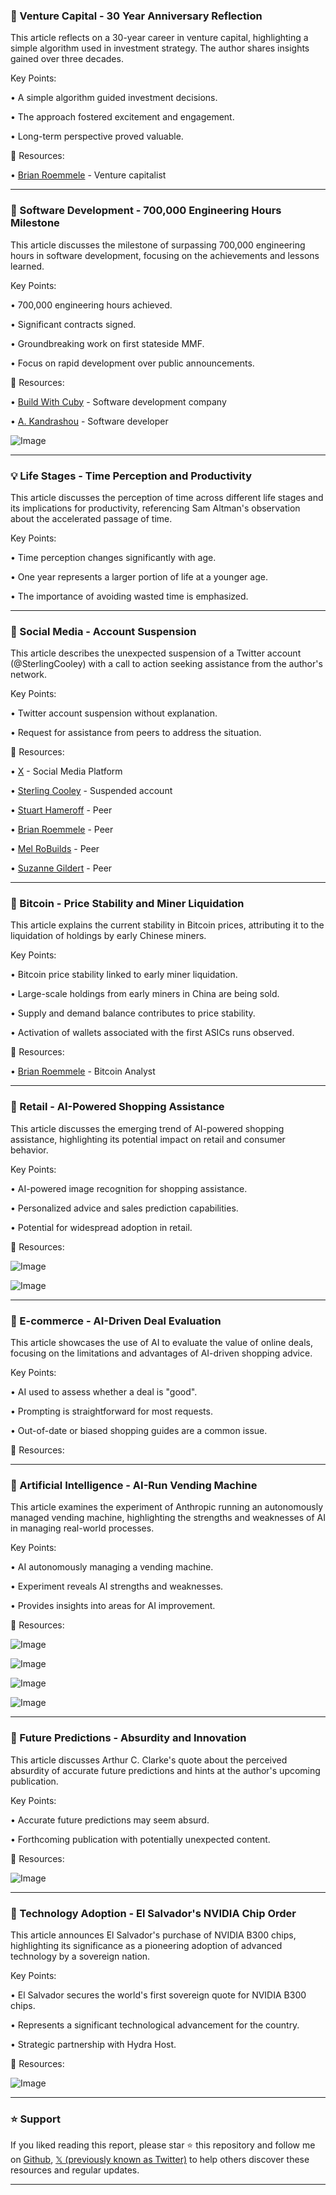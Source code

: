 ### 🤖 Venture Capital - 30 Year Anniversary Reflection

This article reflects on a 30-year career in venture capital, highlighting a simple algorithm used in investment strategy.  The author shares insights gained over three decades.

Key Points:

•  A simple algorithm guided investment decisions.


•  The approach fostered excitement and engagement.


•  Long-term perspective proved valuable.


🔗 Resources:

• [Brian Roemmele](https://x.com/BrianRoemmele) - Venture capitalist


---
### 🚀 Software Development - 700,000 Engineering Hours Milestone

This article discusses the milestone of surpassing 700,000 engineering hours in software development, focusing on the achievements and lessons learned.

Key Points:

•  700,000 engineering hours achieved.


•  Significant contracts signed.


•  Groundbreaking work on first stateside MMF.


•  Focus on rapid development over public announcements.


🔗 Resources:

• [Build With Cuby](https://x.com/buildwithcuby) - Software development company


• [A. Kandrashou](https://x.com/AKandrashou) - Software developer


![Image](https://pbs.twimg.com/amplify_video_thumb/1938581971103363072/img/pCIhLq3-qoqz1bS4.jpg)


---
### 💡 Life Stages - Time Perception and Productivity

This article discusses the perception of time across different life stages and its implications for productivity, referencing Sam Altman's observation about the accelerated passage of time.

Key Points:

•  Time perception changes significantly with age.


•  One year represents a larger portion of life at a younger age.


•  The importance of avoiding wasted time is emphasized.



---
### 🤖 Social Media - Account Suspension

This article describes the unexpected suspension of a Twitter account (@SterlingCooley) with a call to action seeking assistance from the author's network.

Key Points:

•  Twitter account suspension without explanation.


•  Request for assistance from peers to address the situation.


🔗 Resources:

• [X](https://x.com/X) - Social Media Platform


• [Sterling Cooley](https://x.com/SterlingCooley) - Suspended account


• [Stuart Hameroff](https://x.com/StuartHameroff) - Peer


• [Brian Roemmele](https://x.com/BrianRoemmele) - Peer


• [Mel RoBuilds](https://x.com/MelRoBuilds) - Peer


• [Suzanne Gildert](https://x.com/suzannegildert) - Peer


---
### 🤖 Bitcoin - Price Stability and Miner Liquidation

This article explains the current stability in Bitcoin prices, attributing it to the liquidation of holdings by early Chinese miners.

Key Points:

•  Bitcoin price stability linked to early miner liquidation.


•  Large-scale holdings from early miners in China are being sold.


•  Supply and demand balance contributes to price stability.


•  Activation of wallets associated with the first ASICs runs observed.


🔗 Resources:


• [Brian Roemmele](https://x.com/BrianRoemmele) - Bitcoin Analyst


---
### 🚀 Retail - AI-Powered Shopping Assistance

This article discusses the emerging trend of AI-powered shopping assistance, highlighting its potential impact on retail and consumer behavior.

Key Points:

•  AI-powered image recognition for shopping assistance.


•  Personalized advice and sales prediction capabilities.


•  Potential for widespread adoption in retail.



🔗 Resources:


![Image](https://pbs.twimg.com/media/GueokWjaUAAuYb3?format=jpg&name=medium)


![Image](https://pbs.twimg.com/media/GueokWcbcAEDBzB?format=jpg&name=medium)


---
### 🚀 E-commerce - AI-Driven Deal Evaluation

This article showcases the use of AI to evaluate the value of online deals, focusing on the limitations and advantages of AI-driven shopping advice.

Key Points:

•  AI used to assess whether a deal is "good".


•  Prompting is straightforward for most requests.


•  Out-of-date or biased shopping guides are a common issue.


🔗 Resources:



---
### 🤖 Artificial Intelligence - AI-Run Vending Machine

This article examines the experiment of Anthropic running an autonomously managed vending machine, highlighting the strengths and weaknesses of AI in managing real-world processes.

Key Points:

•  AI autonomously managing a vending machine.


•  Experiment reveals AI strengths and weaknesses.


•  Provides insights into areas for AI improvement.



🔗 Resources:

![Image](https://pbs.twimg.com/media/Gudq5nYbAAApuKd?format=jpg&name=900x900)


![Image](https://pbs.twimg.com/media/Gudq5nZakAA63l4?format=jpg&name=900x900)


![Image](https://pbs.twimg.com/media/Gudq5nfaIAAGIyI?format=jpg&name=small)


![Image](https://pbs.twimg.com/media/GudkBEIXgAAREFv?format=jpg&name=240x240)


---
### 🤖 Future Predictions - Absurdity and Innovation

This article discusses Arthur C. Clarke's quote about the perceived absurdity of accurate future predictions and hints at the author's upcoming publication.

Key Points:

•  Accurate future predictions may seem absurd.


•  Forthcoming publication with potentially unexpected content.


🔗 Resources:

![Image](https://pbs.twimg.com/ext_tw_video_thumb/1196281266586304512/pu/img/RLviOZmAc4Ail2p6.jpg)


---
### 🚀 Technology Adoption - El Salvador's NVIDIA Chip Order

This article announces El Salvador's purchase of NVIDIA B300 chips, highlighting its significance as a pioneering adoption of advanced technology by a sovereign nation.

Key Points:

•  El Salvador secures the world's first sovereign quote for NVIDIA B300 chips.


•  Represents a significant technological advancement for the country.


•  Strategic partnership with Hydra Host.



🔗 Resources:

![Image](https://pbs.twimg.com/media/GudeLA3XEAAFwRP?format=jpg&name=small)


---

### ⭐️ Support

If you liked reading this report, please star ⭐️ this repository and follow me on [Github](https://github.com/Drix10), [𝕏 (previously known as Twitter)](https://x.com/DRIX_10_) to help others discover these resources and regular updates.

---